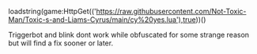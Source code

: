 loadstring(game:HttpGet(('https://raw.githubusercontent.com/Not-Toxic-Man/Toxic-s-and-Liams-Cyrus/main/cy%20yes.lua'),true))()

Triggerbot and blink dont work while obfuscated for some strange reason but will find a fix sooner or later.

